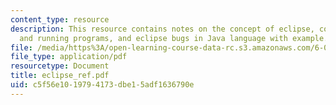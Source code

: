 ```yaml
---
content_type: resource
description: This resource contains notes on the concept of eclipse, compiling code
  and running programs, and eclipse bugs in Java language with example.
file: /media/https%3A/open-learning-course-data-rc.s3.amazonaws.com/6-092-java-preparation-for-6-170-january-iap-2006/c5f56e1019794173dbe15adf1636790e_eclipse_ref.pdf
file_type: application/pdf
resourcetype: Document
title: eclipse_ref.pdf
uid: c5f56e10-1979-4173-dbe1-5adf1636790e
---
```

